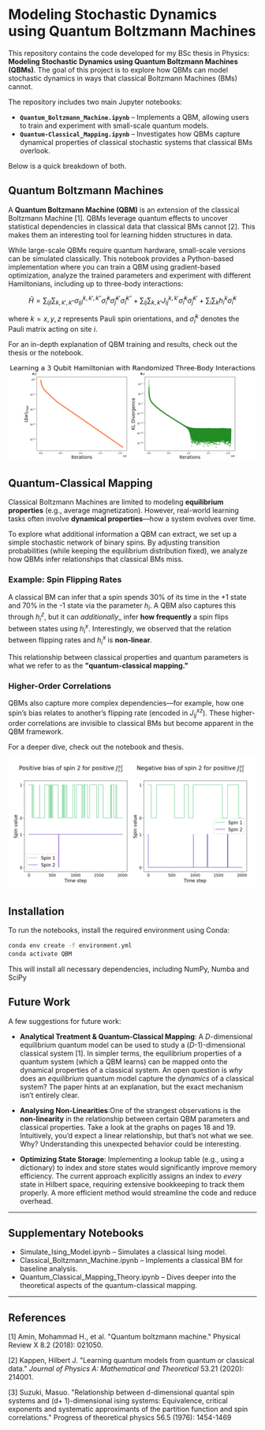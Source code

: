 # Modeling Stochastic Dynamics using Quantum Boltzmann Machines

This repository contains the code developed for my BSc thesis in Physics: **Modeling Stochastic Dynamics using Quantum Boltzmann Machines (QBMs)**. The goal of this project is to explore how QBMs can model stochastic dynamics in ways that classical Boltzmann Machines (BMs) cannot.

The repository includes two main Jupyter notebooks:

- **`Quantum_Boltzmann_Machine.ipynb`** – Implements a QBM, allowing users to train and experiment with small-scale quantum models.
- **`Quantum-Classical_Mapping.ipynb`** – Investigates how QBMs capture dynamical properties of classical stochastic systems that classical BMs overlook.

Below is a quick breakdown of both.

## Quantum Boltzmann Machines

A **Quantum Boltzmann Machine (QBM)** is an extension of the classical Boltzmann Machine [1]. QBMs leverage quantum effects to uncover statistical dependencies in classical data that classical BMs cannot [2]. This makes them an interesting tool for learning hidden structures in data.

While large-scale QBMs require quantum hardware, small-scale versions can be simulated classically. This notebook provides a Python-based implementation where you can train a QBM using gradient-based optimization, analyze the trained parameters and experiment with different Hamiltonians, including up to three-body interactions:

$$\hat{H} = \sum_{ijl} \sum_{k,k',k''} \sigma^{k,k',k''}_{ijl} \hat{\sigma}^k_i \hat{\sigma}^{k'}_j \hat{\sigma}^{k''}_l + \sum_{ij} \sum_{k,k'} J^{k,k'}_{ij} \hat{\sigma}^k_i \hat{\sigma}^{k'}_j + \sum_{i} \sum_{k} h^k_i \hat{\sigma}^k_i$$

where $k = x,y,z$ represents Pauli spin orientations, and $\hat{\sigma}^k_i$ denotes the Pauli matrix acting on site $i$.

For an in-depth explanation of QBM training and results, check out the thesis or the notebook.

![QBM](QBM_Example.png)


## Quantum-Classical Mapping

Classical Boltzmann Machines are limited to modeling **equilibrium properties** (e.g., average magnetization). However, real-world learning tasks often involve **dynamical properties**—how a system evolves over time.

To explore what additional information a QBM can extract, we set up a simple stochastic network of binary spins. By adjusting transition probabilities (while keeping the equilibrium distribution fixed), we analyze how QBMs infer relationships that classical BMs miss.

### Example: Spin Flipping Rates

A classical BM can infer that a spin spends 30% of its time in the +1 state and 70% in the -1 state via the parameter $h_i$. A QBM also captures this through $h^z_i$, but it can _additionally__ infer **how frequently** a spin flips between states using $h^x_i$. Interestingly, we observed that the relation between flipping rates and $h^x_i$ is **non-linear**.

This relationship between classical properties and quantum parameters is what we refer to as the **"quantum-classical mapping."**

### Higher-Order Correlations

QBMs also capture more complex dependencies—for example, how one spin’s bias relates to another’s flipping rate (encoded in $J_{ij}^{xz}$). These higher-order correlations are invisible to classical BMs but become apparent in the QBM framework.

For a deeper dive, check out the notebook and thesis.

![Quantum-Classical Mapping](QMCM_Example.png)

## Installation

To run the notebooks, install the required environment using Conda:

```bash
conda env create -f environment.yml
conda activate QBM
```

This will install all necessary dependencies, including NumPy, Numba and SciPy

## Future Work

A few suggestions for future work:

- **Analytical Treatment & Quantum-Classical Mapping**: A *D*-dimensional equilibrium quantum model can be used to study a (*D*-1)-dimensional classical system [1]. In simpler terms, the equilibrium properties of a quantum system (which a QBM learns) can be mapped onto the dynamical properties of a classical system. An open question is *why* does an *equilibrium* quantum model capture the *dynamics* of a classical system? The paper hints at an explanation, but the exact mechanism isn’t entirely clear.

- **Analysing Non-Linearities**:One of the strangest observations is the **non-linearity** in the relationship between certain QBM parameters and classical properties. Take a look at the graphs on pages 18 and 19. Intuitively, you’d expect a linear relationship, but that’s not what we see. Why? Understanding this unexpected behavior could be interesting.

- **Optimizing State Storage**: Implementing a lookup table (e.g., using a dictionary) to index and store states would significantly improve memory efficiency. The current approach explicitly assigns an index to *every* state in Hilbert space, requiring extensive bookkeeping to track them properly. A more efficient method would streamline the code and reduce overhead.

---

## Supplementary Notebooks

- Simulate_Ising_Model.ipynb – Simulates a classical Ising model.
- Classical_Boltzmann_Machine.ipynb – Implements a classical BM for baseline analysis.
- Quantum_Classical_Mapping_Theory.ipynb – Dives deeper into the theoretical aspects of the quantum-classical mapping.

---

## References

[1] Amin, Mohammad H., et al. "Quantum boltzmann machine." Physical Review X 8.2 (2018): 021050.

[2] Kappen, Hilbert J. "Learning quantum models from quantum or classical data." _Journal of Physics A: Mathematical and Theoretical_ 53.21 (2020): 214001.

[3] Suzuki, Masuo. "Relationship between d-dimensional quantal spin systems and (d+ 1)-dimensional ising systems: Equivalence, critical exponents and systematic approximants of the partition function and spin correlations." Progress of theoretical physics 56.5 (1976): 1454-1469